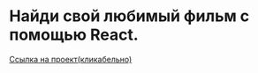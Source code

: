 # Найди свой любимый фильм с помощью React.

[Ссылка на проект(кликабельно)](https://guzzlerx.github.io/favorite-movies/)
